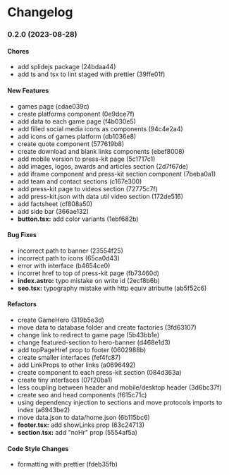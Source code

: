 # Changelog

### 0.2.0 (2023-08-28)

#### Chores

- add splidejs package (24bdaa44)
- add ts and tsx to lint staged with prettier (39ffe01f)

#### New Features

- games page (cdae039c)
- create platforms component (0e9dce7f)
- add data to each game page (f4b030e5)
- add filled social media icons as components (94c4e2a4)
- add icons of games platform (db1036e8)
- create quote component (577619b8)
- create download and blank links components (ebef8008)
- add mobile version to press-kit page (5c1717c1)
- add images, logos, awards and articles section (2d7f67de)
- add iframe component and press-kit section component (7beba0a1)
- add team and contact sections (c167e300)
- add press-kit page to videos section (72775c7f)
- add press-kit.json with data util video section (172de516)
- add factsheet (cf808a50)
- add side bar (366ae132)
- **button.tsx:** add color variants (1ebf682b)

#### Bug Fixes

- incorrect path to banner (23554f25)
- incorrect path to icons (65ca0d43)
- error with interface (b4654ce0)
- incorret href to top of press-kit page (fb73460d)
- **index.astro:** typo mistake on write id (2ecf8b6b)
- **seo.tsx:** typography mistake with http equiv atributte (ab5f52c6)

#### Refactors

- create GameHero (319b5e3d)
- move data to database folder and create factories (3fd63107)
- change link to redirect to game page (5b43bb1e)
- change featured-section to hero-banner (d468e1d3)
- add topPageHref prop to footer (0602988b)
- create smaller interfaces (fef4fc87)
- add LinkProps to other links (a0696492)
- create component to each press-kit section (084d363a)
- create tiny interfaces (07f20ba1)
- less coupling between header and mobile/desktop header (3d6bc37f)
- create seo and head components (f615c71c)
- using dependency injection to sections and move protocols imports to index (a6943be2)
- move data.json to data/home.json (6b115bc6)
- **footer.tsx:** add showLinks prop (63c24713)
- **section.tsx:** add "noHr" prop (5554af5a)

#### Code Style Changes

- formatting with prettier (fdeb35fb)
